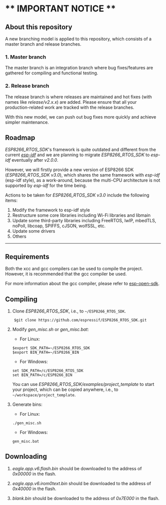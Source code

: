 # ** IMPORTANT NOTICE **
## About this repository
A new branching model is applied to this repository, which consists of a master branch and release branches.

### 1. Master branch
The master branch is an integration branch where bug fixes/features are gathered for compiling and functional testing.

### 2. Release branch
The release branch is where releases are maintained and hot fixes (with names like *release/v2.x.x*) are added.
Please ensure that all your production-related work are tracked with the release branches.

With this new model, we can push out bug fixes more quickly and achieve simpler maintenance.

## Roadmap
*ESP8266_RTOS_SDK*'s framework is quite outdated and different from the current *[esp-idf](https://github.com/espressif/esp-idf)* and we are planning to migrate *ESP8266_RTOS_SDK* to *esp-idf* eventually after *v2.0.0*.

However, we will firstly provide a new version of ESP8266 SDK (*ESP8266_RTOS_SDK v3.0*), which shares the same framework with *esp-idf* (esp-idf style), as a work-around, because the multi-CPU architecture is not supported by *esp-idf* for the time being.

Actions to be taken for *ESP8266_RTOS_SDK v3.0* include the following items:

1. Modify the framework to esp-idf style
2. Restructure some core libraries including Wi-Fi libraries and libmain
3. Update some third-party libraries including FreeRTOS, lwIP, mbedTLS, noPoll, libcoap, SPIFFS, cJSON, wolfSSL, etc.
4. Update some drivers
5. Others

---

## Requirements

Both the xcc and gcc compilers can be used to compile the project. However, it is recommended that the gcc compiler be used.

For more information about the gcc compiler, please refer to [esp-open-sdk](https://github.com/pfalcon/esp-open-sdk).

## Compiling

1. Clone *ESP8266_RTOS_SDK*, i.e., to `~/ESP8266_RTOS_SDK`.

```
    $git clone https://github.com/espressif/ESP8266_RTOS_SDK.git
```

2. Modify *gen_misc.sh* or *gen_misc.bat*:

    * For Linux:
    ```
    $export SDK_PATH=~/ESP8266_RTOS_SDK
    $export BIN_PATH=~/ESP8266_BIN
    ```
    * For Windows:
    ```
    set SDK_PATH=/c/ESP8266_RTOS_SDK
    set BIN_PATH=/c/ESP8266_BIN
    ```

    You can use *ESP8266_RTOS_SDK/examples/project_template* to start your project, which can be copied anywhere, i.e., to `~/workspace/project_template`.

3. Generate bins:
    * For Linux:

    ```
    ./gen_misc.sh
    ```
    * For Windows:

    ```
    gen_misc.bat
    ```

## Downloading

1. *eagle.app.v6.flash.bin* should be downloaded to the address of *0x00000* in the flash.

2. *eagle.app.v6.irom0text.bin* should be downloaded to the address of *0x40000* in the flash.

3. *blank.bin* should be downloaded to the address of *0x7E000* in the flash.